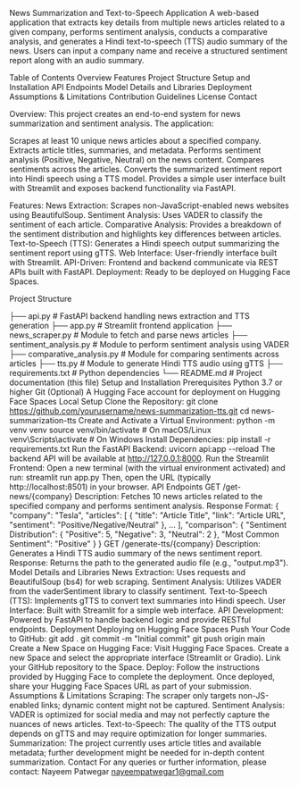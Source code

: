 News Summarization and Text-to-Speech Application
A web-based application that extracts key details from multiple news articles related to a given company, performs sentiment analysis, conducts a comparative analysis, and generates a Hindi text-to-speech (TTS) audio summary of the news. Users can input a company name and receive a structured sentiment report along with an audio summary.

Table of Contents
Overview
Features
Project Structure
Setup and Installation
API Endpoints
Model Details and Libraries
Deployment
Assumptions & Limitations
Contribution Guidelines
License
Contact

Overview:
This project creates an end-to-end system for news summarization and sentiment analysis. The application:

Scrapes at least 10 unique news articles about a specified company.
Extracts article titles, summaries, and metadata.
Performs sentiment analysis (Positive, Negative, Neutral) on the news content.
Compares sentiments across the articles.
Converts the summarized sentiment report into Hindi speech using a TTS model.
Provides a simple user interface built with Streamlit and exposes backend functionality via FastAPI.

Features:
News Extraction: Scrapes non-JavaScript-enabled news websites using BeautifulSoup.
Sentiment Analysis: Uses VADER to classify the sentiment of each article.
Comparative Analysis: Provides a breakdown of the sentiment distribution and highlights key differences between articles.
Text-to-Speech (TTS): Generates a Hindi speech output summarizing the sentiment report using gTTS.
Web Interface: User-friendly interface built with Streamlit.
API-Driven: Frontend and backend communicate via REST APIs built with FastAPI.
Deployment: Ready to be deployed on Hugging Face Spaces.

Project Structure

├── api.py                    # FastAPI backend handling news extraction and TTS generation
├── app.py                    # Streamlit frontend application
├── news_scraper.py           # Module to fetch and parse news articles
├── sentiment_analysis.py     # Module to perform sentiment analysis using VADER
├── comparative_analysis.py   # Module for comparing sentiments across articles
├── tts.py                    # Module to generate Hindi TTS audio using gTTS
├── requirements.txt          # Python dependencies
└── README.md                 # Project documentation (this file)
Setup and Installation
Prerequisites
Python 3.7 or higher
Git
(Optional) A Hugging Face account for deployment on Hugging Face Spaces
Local Setup
Clone the Repository:
git clone https://github.com/yourusername/news-summarization-tts.git
cd news-summarization-tts
Create and Activate a Virtual Environment:
python -m venv venv
source venv/bin/activate   # On macOS/Linux
venv\Scripts\activate      # On Windows
Install Dependencies:
pip install -r requirements.txt
Run the FastAPI Backend:
uvicorn api:app --reload
The backend API will be available at http://127.0.0.1:8000.
Run the Streamlit Frontend:
Open a new terminal (with the virtual environment activated) and run:
streamlit run app.py
Then, open the URL (typically http://localhost:8501) in your browser.
API Endpoints
GET /get-news/{company}
Description: Fetches 10 news articles related to the specified company and performs sentiment analysis.
Response Format:
{
  "company": "Tesla",
  "articles": [
    {
      "title": "Article Title",
      "link": "Article URL",
      "sentiment": "Positive/Negative/Neutral"
    },
    ...
  ],
  "comparison": {
    "Sentiment Distribution": {
      "Positive": 5,
      "Negative": 3,
      "Neutral": 2
    },
    "Most Common Sentiment": "Positive"
  }
}
GET /generate-tts/{company}
Description: Generates a Hindi TTS audio summary of the news sentiment report.
Response: Returns the path to the generated audio file (e.g., "output.mp3").
Model Details and Libraries
News Extraction:
Uses requests and BeautifulSoup (bs4) for web scraping.
Sentiment Analysis:
Utilizes VADER from the vaderSentiment library to classify sentiment.
Text-to-Speech (TTS):
Implements gTTS to convert text summaries into Hindi speech.
User Interface:
Built with Streamlit for a simple web interface.
API Development:
Powered by FastAPI to handle backend logic and provide RESTful endpoints.
Deployment
Deploying on Hugging Face Spaces
Push Your Code to GitHub:
git add .
git commit -m "Initial commit"
git push origin main
Create a New Space on Hugging Face:
Visit Hugging Face Spaces.
Create a new Space and select the appropriate interface (Streamlit or Gradio).
Link your GitHub repository to the Space.
Deploy:
Follow the instructions provided by Hugging Face to complete the deployment.
Once deployed, share your Hugging Face Spaces URL as part of your submission.
Assumptions & Limitations
Scraping:
The scraper only targets non-JS-enabled links; dynamic content might not be captured.
Sentiment Analysis:
VADER is optimized for social media and may not perfectly capture the nuances of news articles.
Text-to-Speech:
The quality of the TTS output depends on gTTS and may require optimization for longer summaries.
Summarization:
The project currently uses article titles and available metadata; further development might be needed for in-depth content summarization.
Contact
For any queries or further information, please contact:
Nayeem Patwegar
nayeempatwegar1@gmail.com
